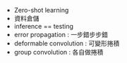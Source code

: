 
- Zero-shot learning
- 資料倉儲
- inference == testing
- error propagation : 一步錯步步錯
- deformable convolution : 可變形捲積
- group convolution : 各自做捲積